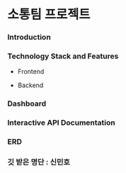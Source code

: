 # 소통팀 프로젝트  

### Introduction



### Technology Stack and Features
- Frontend



- Backend



### Dashboard



### Interactive API Documentation



### ERD



### 깃 받은 명단 : 신민호


